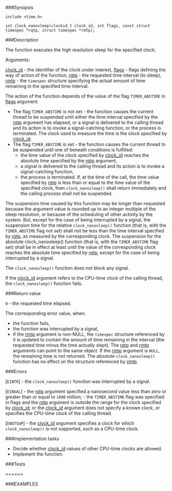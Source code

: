###Synopsis

`include <time.h>`

`int clock_nanosleep(clockid_t clock_id, int flags,
       const struct timespec *rqtp, struct timespec *rmtp); `

###Description

The function executes the high resolution sleep for the specified clock.

Arguments:

<u>clock_id</u> - the identifier of the clock under interest,
<u>flags</u> - flags defining the way of action of the function,
<u>rqtp</u> - the requested time interval (to sleep),
<u>rmtp</u> - the `timespec` structure specifying the actual amount of time remaining in the specified time interval.

The action of the function depends of the value of the flag `TIMER_ABSTIME` in <u>flags</u> argument.

   *  The flag `TIMER_ABSTIME` is not set - the function causes the current thread to be suspended until either the time interval specified by the <u>rqtp</u> argument has elapsed, or a signal is delivered to the calling thread and its action is to invoke a signal-catching function, or the process is terminated. The clock used to measure the time is the clock specified by <u>clock_id</u>.
   *  The flag `TIMER_ABSTIME` is set - the function causes the current thread to be suspended until one of beneath conditions is fulfilled:
        * the time value of the clock specified by <u>clock_id</u> reaches the absolute time specified by the <u>rqtp</u> argument,
        * a signal is delivered to the calling thread and its action is to invoke a signal-catching function, 
        * the process is terminated. 
    If, at the time of the call, the time value specified by <u>rqtp</u> is less than or equal to the time value of the specified clock, then `clock_nanosleep()` shall return immediately and the calling process shall not be suspended.

  The suspension time caused by this function may be longer than requested because the argument value is rounded up to an integer multiple of the sleep resolution, or because of the scheduling of other activity by the system. But, except for the case of being interrupted by a signal, the suspension time for the relative `clock_nanosleep()` function (that is, with the `TIMER_ABSTIME` flag not set) shall not be less than the time interval specified by <u>rqtp</u>, as measured by the corresponding clock. The suspension for the absolute clock_nanosleep() function (that is, with the  `TIMER_ABSTIME` flag set) shall be in effect at least until the value of the corresponding clock reaches the absolute time specified by <u>rqtp</u>, except for the case of being interrupted by a signal.

The `clock_nanosleep()` function does not block any signal.

If the <u>clock_id</u> argument refers to the CPU-time clock of the calling thread, the `clock_nanosleep()` function fails. 

###Return value

`0` - the requested time elapsed.

The corresponding error value, when:
   * the function fails,
   * the function was interrupted by a signal,
   * if the <u>rmtp</u> argument is non-NULL, the `timespec` structure referenced by it is updated to contain the amount of time remaining in the interval (the requested time minus the time actually slept). The <u>rqtp</u> and <u>rmtp</u> arguments can point to the same object. If the <u>rmtp</u> argument is `NULL`, the remaining time is not returned. The absolute `clock_nanosleep()` function has no effect on the structure referenced by <u>rmtp</u>.

###Errors

[`EINTR`] - the `clock_nanosleep()` function was interrupted by a signal.

[`EINVAL`] 
    - the <u>rqtp</u> argument specified a nanosecond value less than zero or greater than or equal to `1000` million; 
     - the `TIMER_ABSTIME` flag was specified in flags and the <u>rqtp</u> argument is outside the range for the clock specified by <u>clock_id</u>; or the <u>clock_id</u> argument does not specify a known clock, or specifies the CPU-time clock of the calling thread.

[`ENOTSUP`] - the <u>clock_id</u> argument specifies a clock for which `clock_nanosleep()` is not supported, such as a CPU-time clock. 

###Implementation tasks

* Decide whether <u>clock_id</u> values of other CPU-time clocks are allowed.
* Implement the function.

###Tests

======

###EXAMPLES




